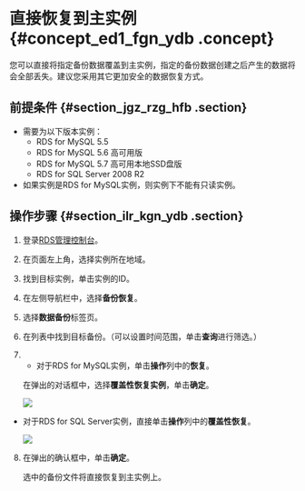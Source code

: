 # 直接恢复到主实例 {#concept_ed1_fgn_ydb .concept}

您可以直接将指定备份数据覆盖到主实例，指定的备份数据创建之后产生的数据将会全部丢失。建议您采用其它更加安全的数据恢复方式。

## 前提条件 {#section_jgz_rzg_hfb .section}

-   需要为以下版本实例：
    -   RDS for MySQL 5.5
    -   RDS for MySQL 5.6 高可用版
    -   RDS for MySQL 5.7 高可用本地SSD盘版
    -   RDS for SQL Server 2008 R2
-   如果实例是RDS for MySQL实例，则实例下不能有只读实例。

## 操作步骤 {#section_ilr_kgn_ydb .section}

1.  登录[RDS管理控制台](https://rds.console.aliyun.com/)。
2.  在页面左上角，选择实例所在地域。
3.  找到目标实例，单击实例的ID。
4.  在左侧导航栏中，选择**备份恢复**。
5.  选择**数据备份**标签页。
6.  在列表中找到目标备份。（可以设置时间范围，单击**查询**进行筛选。）
7.  -   对于RDS for MySQL实例，单击**操作**列中的**恢复**。

    在弹出的对话框中，选择**覆盖性恢复实例**，单击**确定**。

    ![](http://static-aliyun-doc.oss-cn-hangzhou.aliyuncs.com/assets/img/7963/154285888413191_zh-CN.png)

-   对于RDS for SQL Server实例，直接单击**操作**列中的**覆盖性恢复**。

    ![](http://static-aliyun-doc.oss-cn-hangzhou.aliyuncs.com/assets/img/7963/15428588846111_zh-CN.png)

8.  在弹出的确认框中，单击**确定**。

    选中的备份文件将直接恢复到主实例上。


